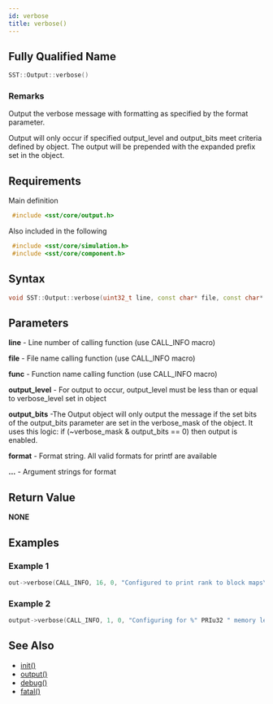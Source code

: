```yaml
---
id: verbose
title: verbose()
---
```

## Fully Qualified Name
```cpp
SST::Output::verbose()
```

### Remarks
Output the verbose message with formatting as specified by the format parameter.

Output will only occur if specified output_level and output_bits meet criteria defined by object. The output will be prepended with the expanded prefix set in the object.

## Requirements

Main definition
```cpp
 #include <sst/core/output.h>
```

Also included in the following
```cpp
 #include <sst/core/simulation.h>
 #include <sst/core/component.h>
```

## Syntax

```cpp
void SST::Output::verbose(uint32_t line, const char* file, const char* func, uint32_t output_level, uint32_t output_bits, const char* format, ... )
```

## Parameters

**line** - Line number of calling function (use CALL_INFO macro)

**file** - File name calling function (use CALL_INFO macro)

**func** - Function name calling function (use CALL_INFO macro)

**output_level** - For output to occur, output_level must be less than or equal to verbose_level set in object

**output_bits** -The Output object will only output the message if the set bits of the output_bits parameter are set in the verbose_mask of the object. It uses this logic: if (~verbose_mask & output_bits == 0) then output is enabled.

**format** - Format string. All valid formats for printf are available

**...** - Argument strings for format

## Return Value

**NONE**

## Examples

### Example 1
```cpp
out->verbose(CALL_INFO, 16, 0, "Configured to print rank to block maps\n");
```

### Example 2
```cpp
output->verbose(CALL_INFO, 1, 0, "Configuring for %" PRIu32 " memory levels; default level is %" PRIu32 ".\n", memoryLevels, defaultLevel);
```

## See Also

- [init()](cpp/output/init.md)
- [output()](cpp/output/output.md)
- [debug()](cpp/output/debug.md)
- [fatal()](cpp/output/fatal.md)